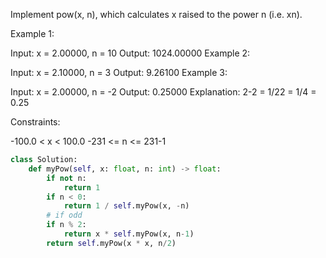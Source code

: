Implement pow(x, n), which calculates x raised to the power n (i.e. xn).

Example 1:

Input: x = 2.00000, n = 10
Output: 1024.00000
Example 2:

Input: x = 2.10000, n = 3
Output: 9.26100
Example 3:

Input: x = 2.00000, n = -2
Output: 0.25000
Explanation: 2-2 = 1/22 = 1/4 = 0.25
 
Constraints:

-100.0 < x < 100.0
-231 <= n <= 231-1

```Python
class Solution:
    def myPow(self, x: float, n: int) -> float:
        if not n:
            return 1
        if n < 0:
            return 1 / self.myPow(x, -n)
        # if odd 
        if n % 2:
            return x * self.myPow(x, n-1)
        return self.myPow(x * x, n/2)
```
